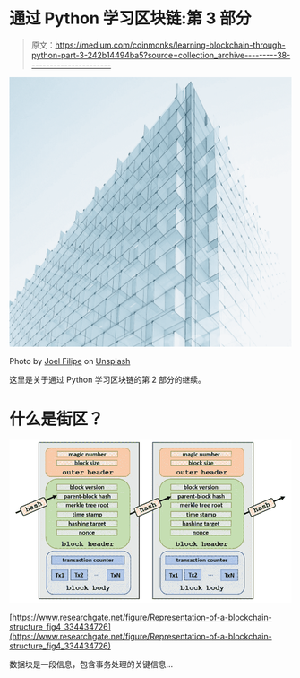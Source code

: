# 通过 Python 学习区块链:第 3 部分

> 原文：<https://medium.com/coinmonks/learning-blockchain-through-python-part-3-242b14494ba5?source=collection_archive---------38----------------------->

![](img/51bce72cd0c3937785f4a1e3ca786103.png)

Photo by [Joel Filipe](https://unsplash.com/@joelfilip?utm_source=medium&utm_medium=referral) on [Unsplash](https://unsplash.com?utm_source=medium&utm_medium=referral)

这里是关于通过 Python 学习区块链的第 2 部分的继续。

# 什么是街区？

![](img/724eaba0ea967652c85916ec6abc2d90.png)

[https://www.researchgate.net/figure/Representation-of-a-blockchain-structure_fig4_334434726](https://www.researchgate.net/figure/Representation-of-a-blockchain-structure_fig4_334434726)

数据块是一段信息，包含事务处理的关键信息…